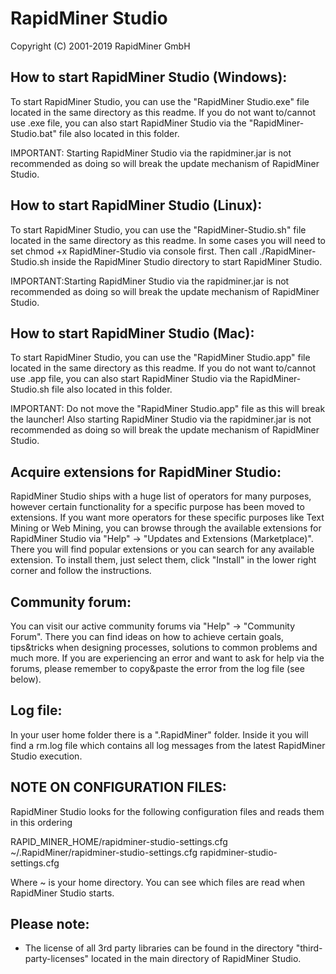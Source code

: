 RapidMiner Studio
=================

  Copyright (C) 2001-2019 RapidMiner GmbH


How to start RapidMiner Studio (Windows):
----------------------------------

To start RapidMiner Studio, you can use the "RapidMiner Studio.exe" file located in the same
directory as this readme. If you do not want to/cannot use .exe file, you can also
start RapidMiner Studio via the "RapidMiner-Studio.bat" file also located in this folder.

IMPORTANT: Starting RapidMiner Studio via the rapidminer.jar is not recommended as doing so will break
the update mechanism of RapidMiner Studio.


How to start RapidMiner Studio (Linux):
--------------------------------

To start RapidMiner Studio, you can use the "RapidMiner-Studio.sh" file located in the same 
directory as this readme. In some cases you will need to set chmod +x RapidMiner-Studio via 
console first. Then call ./RapidMiner-Studio.sh inside the RapidMiner Studio directory to 
start RapidMiner Studio. 

IMPORTANT:Starting RapidMiner Studio via the rapidminer.jar is not recommended 
as doing so will break the update mechanism of RapidMiner Studio.


How to start RapidMiner Studio (Mac):
------------------------------

To start RapidMiner Studio, you can use the "RapidMiner Studio.app" file located in the same directory 
as this readme. If you do not want to/cannot use .app file, you can also start RapidMiner Studio via 
the RapidMiner-Studio.sh file also located in this folder.

IMPORTANT: Do not move the "RapidMiner Studio.app" file as this will break the launcher! 
Also starting RapidMiner Studio via the rapidminer.jar is not recommended as doing so will 
break the update mechanism of RapidMiner Studio.


Acquire extensions for RapidMiner Studio:
-----------------------------------

RapidMiner Studio ships with a huge list of operators for many purposes, however certain
functionality for a specific purpose has been moved to extensions.
If you want more operators for these specific purposes like Text Mining or Web Mining, 
you can browse through the available extensions for RapidMiner Studio via "Help" -> 
"Updates and Extensions (Marketplace)". There you will find popular extensions or
you can search for any available extension. To install them, just select them,
click "Install" in the lower right corner and follow the instructions.


Community forum:
----------------

You can visit our active community forums via "Help" -> "Community Forum".
There you can find ideas on how to achieve certain goals, tips&tricks when designing processes, 
solutions to common problems and much more.
If you are experiencing an error and want to ask for help via the forums, please remember
to copy&paste the error from the log file (see below).


Log file:
---------

In your user home folder there is a ".RapidMiner" folder. Inside it you will find a
rm.log file which contains all log messages from the latest RapidMiner Studio execution.


NOTE ON CONFIGURATION FILES:
----------------------------
RapidMiner Studio looks for the following configuration files and reads them in 
this ordering

  RAPID_MINER_HOME/rapidminer-studio-settings.cfg
  ~/.RapidMiner/rapidminer-studio-settings.cfg
  rapidminer-studio-settings.cfg


Where ~ is your home directory. You can see which files are read 
when RapidMiner Studio starts.


Please note:
------------

* The license of all 3rd party libraries can be found in the directory 
  "third-party-licenses" located in the main directory of RapidMiner Studio.
  
 